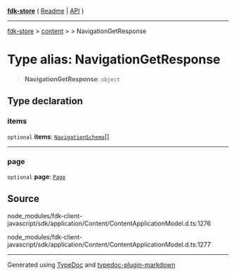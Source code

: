 [**fdk-store**](../../../README.md) ( [Readme](../../../README.md) \| [API](../../../API.md) )

---

[fdk-store](../../../API.md) > [content](../../README.md) > [<internal>](../README.md) > NavigationGetResponse

# Type alias: NavigationGetResponse

> **NavigationGetResponse**: `object`

## Type declaration

### items

`optional` **items**: [`NavigationSchema`](type-alias.NavigationSchema.md)[]

---

### page

`optional` **page**: [`Page`](type-alias.Page.md)

## Source

node_modules/fdk-client-javascript/sdk/application/Content/ContentApplicationModel.d.ts:1276

node_modules/fdk-client-javascript/sdk/application/Content/ContentApplicationModel.d.ts:1277

---

Generated using [TypeDoc](https://typedoc.org/) and [typedoc-plugin-markdown](https://www.npmjs.com/package/typedoc-plugin-markdown)
